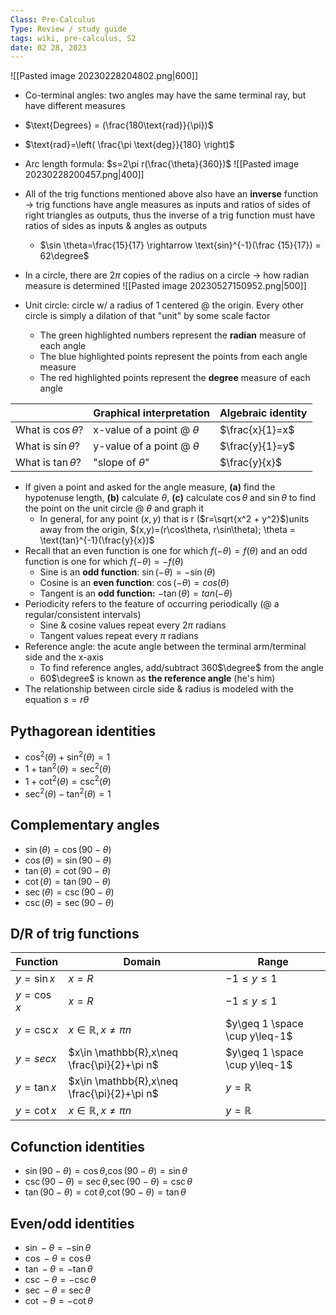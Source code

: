 ```yaml
---
Class: Pre-Calculus
Type: Review / study guide
tags: wiki, pre-calculus, S2
date: 02 28, 2023
---
```

![[Pasted image 20230228204802.png|600]]

- Co-terminal angles: two angles may have the same terminal ray, but have different measures
- $\text{Degrees} = (\frac{180\text{rad}}{\pi})$
- $\text{rad}=\left( \frac{\pi \text{deg}}{180} \right)$
- Arc length formula: $s=2\pi r(\frac{\theta}{360})$
![[Pasted image 20230228200457.png|400]]

- All of the trig functions mentioned above also have an **inverse** function → trig functions have angle measures as inputs and ratios of sides of right triangles as outputs, thus the inverse of a trig function must have ratios of sides as inputs & angles as outputs
	- $\sin \theta=\frac{15}{17} \rightarrow \text{sin}^{-1}(\frac {15}{17}) = 62\degree$
- In a circle, there are $2\pi$ copies of the radius on a circle → how radian measure is determined
![[Pasted image 20230527150952.png|500]]

- Unit circle: circle w/ a radius of 1 centered @ the origin. Every other circle is simply a dilation of that "unit" by some scale factor  
	- The green highlighted numbers represent the **radian** measure of each angle
	- The blue highlighted points represent the points from each angle measure
	- The red highlighted points represent the **degree** measure of each angle

|                       | Graphical interpretation      | Algebraic identity |
| ---------------------- | ----------------------------- | ------------------ |
| What is $\cos \theta$? | x-value of a point @ $\theta$ | $\frac{x}{1}=x$    |
| What is $\sin \theta$? | y-value of a point @ $\theta$ | $\frac{y}{1}=y$    |
| What is $\tan \theta$? | "slope of $\theta$"           | $\frac{y}{x}$      |
                     
- If given a point and asked for the angle measure, **(a)** find the hypotenuse length, **(b)** calculate $\theta$, **(c)** calculate $\cos \theta$ and $\sin \theta$ to find the point on the unit circle @ $\theta$ and graph it
	- In general, for any point $(x,y)$ that is r ($r=\sqrt{x^2 + y^2}$)units away from the origin, $(x,y)=(r\cos\theta, r\sin\theta); \theta = \text{tan}^{-1}(\frac{y}{x})$
- Recall that an even function is one for which $f(-\theta)=f(\theta)$ and an odd function is one for which $f(-\theta)=-f(\theta)$
	- Sine is an **odd function**: $\sin(-\theta)=-\sin(\theta)$
	- Cosine is an **even function**: $\cos(-\theta)=cos(\theta)$
	- Tangent is an **odd function:** $-\tan(\theta)=tan(-\theta)$
- Periodicity refers to the feature of occurring periodically (@ a regular/consistent intervals)
	- Sine & cosine values repeat every $2\pi$ radians
	- Tangent values repeat every $\pi$ radians
- Reference angle: the acute angle between the terminal arm/terminal side and the x-axis
	- To find reference angles, add/subtract 360$\degree$ from the angle
	- 60$\degree$ is known as **the reference angle** (he's him)
- The relationship between circle side & radius is modeled with the equation $s=r\theta$
## Pythagorean identities
- $\text{cos}^2(\theta)+\text{sin}^2(\theta)=1$
- $1+\text{tan}^2(\theta)=\text{sec}^2(\theta)$
- $1+\text{cot}^2(\theta)=\text{csc}^2(\theta)$
- $\text{sec}^2(\theta) - \text{tan}^2(\theta) = 1$
## Complementary angles
- $\sin(\theta)=\cos(90-\theta)$
- $\cos(\theta)=\sin(90-\theta)$
- $\tan(\theta)=\cot(90-\theta)$
- $\cot(\theta)=\tan(90-\theta)$
- $\sec(\theta)=\csc(90-\theta)$
- $\csc(\theta)=\sec(90-\theta)$
## D/R of trig functions 

| Function   | Domain                                      | Range                         |
| ---------- | ------------------------------------------- | ----------------------------- |
| $y=\sin x$ | $x=R$                                       | $-1\le y\le 1$                |
| $y=\cos x$ | $x=R$                                       | $-1\le y\le 1$                |
| $y=\csc x$ | $x\in \mathbb{R},x\neq \pi n$               | $y\geq 1 \space \cup y\leq-1$ |
| $y=secx$   | $x\in \mathbb{R},x\neq \frac{\pi}{2}+\pi n$ | $y\geq 1 \space \cup y\leq-1$ |
| $y=\tan x$ | $x\in \mathbb{R},x\neq \frac{\pi}{2}+\pi n$ | $y=\mathbb{R}$                |
| $y=\cot x$ | $x\in \mathbb{R},x\neq \pi n$               | $y=\mathbb{R}$                |

## Cofunction identities 
- $\sin(90-\theta)=\cos \theta$,$\cos(90-\theta)=\sin \theta$
- $\csc(90-\theta)=\sec \theta$,$\sec(90-\theta)=\csc \theta$
- $\tan(90-\theta)=\cot \theta$,$\cot(90-\theta)=\tan \theta$
## Even/odd identities 
- $\sin-\theta=-\sin \theta$
- $\cos-\theta=\cos \theta$
- $\tan-\theta=-\tan \theta$
- $\csc-\theta=-\csc \theta$
- $\sec-\theta=\sec\theta$
- $\cot-\theta=-\cot \theta$
